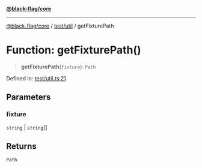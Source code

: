 [**@black-flag/core**](../../../README.md)

***

[@black-flag/core](../../../README.md) / [test/util](../README.md) / getFixturePath

# Function: getFixturePath()

> **getFixturePath**(`fixture`): `Path`

Defined in: [test/util.ts:21](https://github.com/Xunnamius/black-flag/blob/8d031666f2b06def50a0b12d4e86a7961a49e69d/test/util.ts#L21)

## Parameters

### fixture

`string` | `string`[]

## Returns

`Path`
